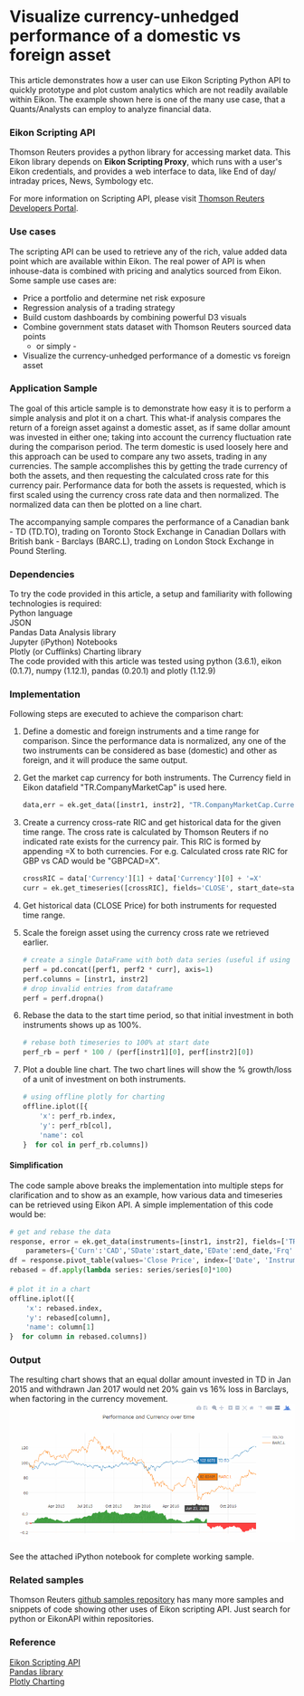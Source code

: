 # Visualize currency-unhedged performance of a domestic vs foreign asset

This article demonstrates how a user can use Eikon Scripting Python API to quickly prototype and plot custom analytics which are not readily available within Eikon. The example shown here is one of the many use case, that a Quants/Analysts can employ to analyze financial data. 

### Eikon Scripting API
Thomson Reuters provides a python library for accessing market data. This Eikon library depends on **Eikon Scripting Proxy**, which runs with a user's Eikon credentials, and provides a web interface to data, like End of day/ intraday prices, News, Symbology etc.

For more information on Scripting API, please visit [Thomson Reuters Developers Portal](https://developers.thomsonreuters.com/eikon-apis/eikon-web-and-scripting-apis-limited-access).

### Use cases
The scripting API can be used to retrieve any of the rich, value added data point which are available within Eikon. The real power of API is when inhouse-data is combined with pricing and analytics sourced from Eikon. Some sample use cases are:

* Price a portfolio and determine net risk exposure
* Regression analysis of a trading strategy
* Build custom dashboards by combining powerful D3 visuals
* Combine government stats dataset with Thomson Reuters sourced data points
	- or simply -
* Visualize the currency-unhedged performance of a domestic vs foreign asset
	
### Application Sample
The goal of this article sample is to demonstrate how easy it is to perform a simple analysis and plot it on a chart. This what-if analysis compares the return of a foreign asset against a domestic asset, as if same dollar amount was invested in either one; taking into account the currency fluctuation rate during the comparison period. The term domestic is used loosely here and this approach can be used to compare any two assets, trading in any currencies. The sample accomplishes this by getting the trade currency of both the assets, and then requesting the calculated cross rate for this currency pair. Performance data for both the assets is requested, which is first scaled using the currency cross rate data and then normalized. The normalized data can then be plotted on a line chart. 

The accompanying sample compares the performance of a Canadian bank - TD (TD.TO), trading on Toronto Stock Exchange in Canadian Dollars with British bank - Barclays (BARC.L), trading on London Stock Exchange in Pound Sterling.

### Dependencies
To try the code provided in this article, a setup and familiarity with following technologies is required:  
Python language  
JSON  
Pandas Data Analysis library  
Jupyter (iPython) Notebooks  
Plotly (or Cufflinks) Charting library  
The code provided with this article was tested using python (3.6.1), eikon (0.1.7), numpy (1.12.1), pandas (0.20.1) and plotly (1.12.9)  
		
### Implementation
Following steps are executed to achieve the comparison chart:

1. Define a domestic and foreign instruments and a time range for comparison. Since the performance data is normalized, any one of the two instruments can be considered as base (domestic) and other as foreign, and it will produce the same output.

2. Get the market cap currency for both instruments. The Currency field in Eikon datafield "TR.CompanyMarketCap" is used here.

	```python
	data,err = ek.get_data([instr1, instr2], "TR.CompanyMarketCap.Currency")
	```

3. Create a currency cross-rate RIC and get historical data for the given time range. The cross rate is calculated by Thomson Reuters if no indicated rate exists for the currency pair. This RIC is formed by appending =X to both currencies. For e.g. Calculated cross rate RIC for GBP vs CAD would be "GBPCAD=X".

	```python
	crossRIC = data['Currency'][1] + data['Currency'][0] + '=X'
	curr = ek.get_timeseries([crossRIC], fields='CLOSE', start_date=start_date, end_date=end_date)
	```

4. Get historical data (CLOSE Price) for both instruments for requested time range.

5. Scale the foreign asset using the currency cross rate we retrieved earlier. 

	```python
	# create a single DataFrame with both data series (useful if using cufflinks to plot instead of plotly)
	perf = pd.concat([perf1, perf2 * curr], axis=1)
	perf.columns = [instr1, instr2]
	# drop invalid entries from dataframe
	perf = perf.dropna()
	```

6. Rebase the data to the start time period, so that initial investment in both instruments shows up as 100%.

	```python
	# rebase both timeseries to 100% at start date
	perf_rb = perf * 100 / (perf[instr1][0], perf[instr2][0])
	```

7. Plot a double line chart. The two chart lines will show the % growth/loss of a unit of investment on both instruments.

	```python
	# using offline plotly for charting
	offline.iplot([{
		'x': perf_rb.index,
		'y': perf_rb[col],
		'name': col
	}  for col in perf_rb.columns])	
	```

#### Simplification
The code sample above breaks the implementation into multiple steps for clarification and to show as an example, how various data and timeseries can be retrieved using Eikon API. A simple implementation of this code would be:
	
```python
# get and rebase the data
response, error = ek.get_data(instruments=[instr1, instr2], fields=['TR.ClosePrice.Date', 'TR.ClosePrice.Value'], 
	parameters={'Curn':'CAD','SDate':start_date,'EDate':end_date,'Frq':'D'})
df = response.pivot_table(values='Close Price', index=['Date', 'Instrument']).unstack('Instrument').dropna()
rebased = df.apply(lambda series: series/series[0]*100)

# plot it in a chart
offline.iplot([{
	'x': rebased.index,
	'y': rebased[column],
	'name': column[1]
}  for column in rebased.columns])
```
	
### Output
The resulting chart shows that an equal dollar amount invested in TD in Jan 2015 and withdrawn Jan 2017 would net 20% gain vs 16% loss in Barclays, when factoring in the currency movement.
![Sample Chart](pic.png)
	
See the attached iPython notebook for complete working sample.	
	
### Related samples
Thomson Reuters [github samples repository](https://github.com/TR-API-Samples) has many more samples and snippets of code showing other uses of Eikon scripting API. Just search for python or EikonAPI within repositories.

### Reference
[Eikon Scripting API](https://developers.thomsonreuters.com/eikon-apis/eikon-web-and-scripting-apis-limited-access)   
[Pandas library](http://pandas.pydata.org/pandas-docs/stable/generated/pandas.DataFrame.html)   
[Plotly Charting](https://plot.ly/)   
